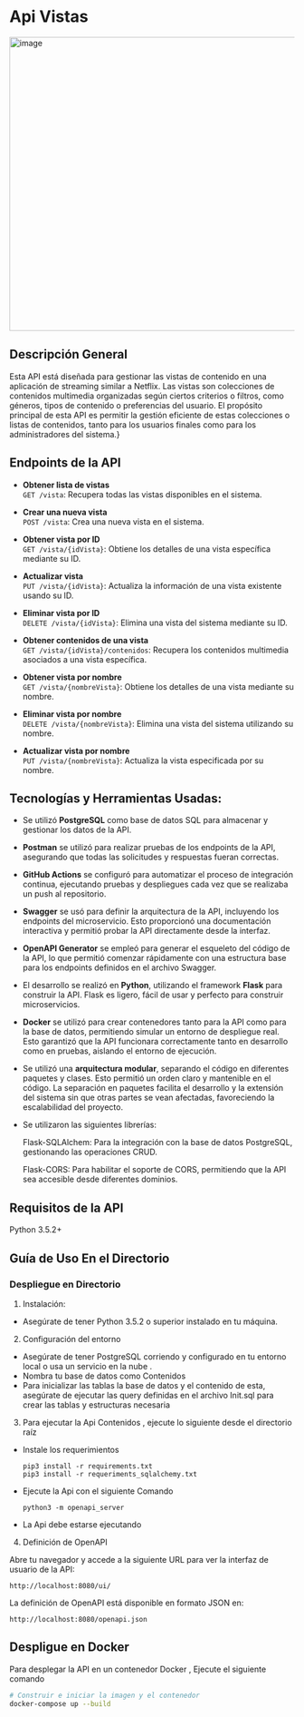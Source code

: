 # Api Vistas 

<img width="518" alt="image" src="https://github.com/user-attachments/assets/8cb3f829-8818-45ee-a18c-9e0c3b8c6ff5">



## Descripción General

Esta API está diseñada para gestionar las vistas de contenido en una aplicación de streaming similar a Netflix. Las vistas son colecciones de contenidos multimedia organizadas según ciertos criterios o filtros, como géneros, tipos de contenido o preferencias del usuario. El propósito principal de esta API es permitir la gestión eficiente de estas colecciones o listas de contenidos, tanto para los usuarios finales como para los administradores del sistema.}

## Endpoints de la API


- **Obtener lista de vistas**  
  `GET /vista`: Recupera todas las vistas disponibles en el sistema.

- **Crear una nueva vista**  
  `POST /vista`: Crea una nueva vista en el sistema.

- **Obtener vista por ID**  
  `GET /vista/{idVista}`: Obtiene los detalles de una vista específica mediante su ID.

- **Actualizar vista**  
  `PUT /vista/{idVista}`: Actualiza la información de una vista existente usando su ID.

- **Eliminar vista por ID**  
  `DELETE /vista/{idVista}`: Elimina una vista del sistema mediante su ID.

- **Obtener contenidos de una vista**  
  `GET /vista/{idVista}/contenidos`: Recupera los contenidos multimedia asociados a una vista específica.

- **Obtener vista por nombre**  
  `GET /vista/{nombreVista}`: Obtiene los detalles de una vista mediante su nombre.

- **Eliminar vista por nombre**  
  `DELETE /vista/{nombreVista}`: Elimina una vista del sistema utilizando su nombre.

- **Actualizar vista por nombre**  
  `PUT /vista/{nombreVista}`: Actualiza la vista especificada por su nombre.


## Tecnologías y Herramientas Usadas:

- Se utilizó **PostgreSQL** como base de datos SQL para almacenar y gestionar los datos de la API.

- **Postman** se utilizó para realizar pruebas de los endpoints de la API, asegurando que todas las solicitudes y respuestas fueran correctas.

- **GitHub Actions** se configuró para automatizar el proceso de integración continua, ejecutando pruebas y despliegues cada vez que se realizaba un push al repositorio.

- **Swagger** se usó para definir la arquitectura de la API, incluyendo los endpoints del microservicio. Esto proporcionó una documentación interactiva y permitió probar la API directamente desde la interfaz.

- **OpenAPI Generator** se empleó para generar el esqueleto del código de la API, lo que permitió comenzar rápidamente con una estructura base para los endpoints definidos en el archivo Swagger.

- El desarrollo se realizó en **Python**, utilizando el framework **Flask** para construir la API. Flask es ligero, fácil de usar y perfecto para construir microservicios.

- **Docker** se utilizó para crear contenedores tanto para la API como para la base de datos, permitiendo simular un entorno de despliegue real. Esto garantizó que la API funcionara correctamente tanto en desarrollo como en pruebas, aislando el entorno de ejecución.

- Se utilizó una **arquitectura modular**, separando el código en diferentes paquetes y clases. Esto permitió un orden claro y mantenible en el código. La separación en paquetes facilita el desarrollo y la extensión del sistema sin que otras partes se vean afectadas, favoreciendo la escalabilidad del proyecto.

- Se utilizaron las siguientes librerías:

    Flask-SQLAlchem: Para la integración con la base de datos PostgreSQL, gestionando las operaciones CRUD.

    Flask-CORS: Para habilitar el soporte de CORS, permitiendo que la API sea accesible desde diferentes dominios.


## Requisitos de la API
Python 3.5.2+

## Guía de Uso En el Directorio

### Despliegue en Directorio 

1. Instalación:
 * Asegúrate de tener Python 3.5.2 o superior instalado en tu máquina.

2. Configuración del entorno
 * Asegúrate de tener PostgreSQL corriendo y configurado en tu entorno local o usa un servicio en la nube .
 * Nombra tu base de datos como Contenidos 
 * Para inicializar las tablas la base de datos y el contenido de esta, asegúrate de ejecutar las query definidas en el archivo Init.sql para crear las tablas y estructuras necesaria

3. Para ejecutar la Api Contenidos , ejecute lo siguiente desde el directorio raíz
 * Instale los requerimientos 
    ```
    pip3 install -r requirements.txt
    pip3 install -r requeriments_sqlalchemy.txt
    ```
 * Ejecute la Api con el siguiente Comando
    ```
    python3 -m openapi_server
    ```
 * La Api debe estarse  ejecutando 

4. Definición de OpenAPI

Abre tu navegador y accede a la siguiente URL para ver la interfaz de usuario de la API:
```
http://localhost:8080/ui/
```

La definición de OpenAPI está disponible en formato JSON en:
```
http://localhost:8080/openapi.json
```

## Despligue en Docker 

Para desplegar la API en un contenedor Docker , Ejecute el siguiente comando 
```bash
# Construir e iniciar la imagen y el contenedor
docker-compose up --build

